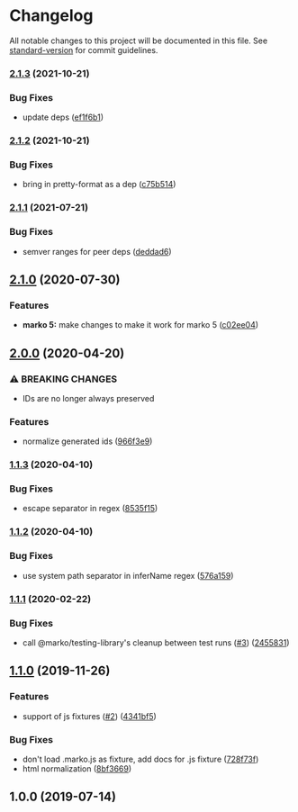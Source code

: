 # Changelog

All notable changes to this project will be documented in this file. See [standard-version](https://github.com/conventional-changelog/standard-version) for commit guidelines.

### [2.1.3](https://github.com/marko-js/fixture-snapshots/compare/v2.1.2...v2.1.3) (2021-10-21)


### Bug Fixes

* update deps ([ef1f6b1](https://github.com/marko-js/fixture-snapshots/commit/ef1f6b11fc387ae0773d70343508826a559a36ef))

### [2.1.2](https://github.com/marko-js/fixture-snapshots/compare/v2.1.1...v2.1.2) (2021-10-21)


### Bug Fixes

* bring in pretty-format as a dep ([c75b514](https://github.com/marko-js/fixture-snapshots/commit/c75b5140dd1743295d445bad4f5c938e352f7dea))

### [2.1.1](https://github.com/marko-js/fixture-snapshots/compare/v2.1.0...v2.1.1) (2021-07-21)


### Bug Fixes

* semver ranges for peer deps ([deddad6](https://github.com/marko-js/fixture-snapshots/commit/deddad6c6c8683d4a009cb4701682c51add70ead))

## [2.1.0](https://github.com/marko-js/fixture-snapshots/compare/v2.0.0...v2.1.0) (2020-07-30)


### Features

* **marko 5:** make changes to make it work for marko 5 ([c02ee04](https://github.com/marko-js/fixture-snapshots/commit/c02ee0405e86f9e8a5a17a8255d9314160740bfb))

## [2.0.0](https://github.com/marko-js/fixture-snapshots/compare/v1.1.3...v2.0.0) (2020-04-20)


### ⚠ BREAKING CHANGES

* IDs are no longer always preserved

### Features

* normalize generated ids ([966f3e9](https://github.com/marko-js/fixture-snapshots/commit/966f3e952437ff962dbf570abbe3391926356d67))

### [1.1.3](https://github.com/marko-js/fixture-snapshots/compare/v1.1.2...v1.1.3) (2020-04-10)


### Bug Fixes

* escape separator in regex ([8535f15](https://github.com/marko-js/fixture-snapshots/commit/8535f152082f1e6e27a7c0fa63833f826cf64d92))

### [1.1.2](https://github.com/marko-js/fixture-snapshots/compare/v1.1.1...v1.1.2) (2020-04-10)


### Bug Fixes

* use system path separator in inferName regex ([576a159](https://github.com/marko-js/fixture-snapshots/commit/576a159c7f98ee142da41c0651a31e041be386af))

### [1.1.1](https://github.com/marko-js/fixture-snapshots/compare/v1.1.0...v1.1.1) (2020-02-22)


### Bug Fixes

* call @marko/testing-library's cleanup between test runs ([#3](https://github.com/marko-js/fixture-snapshots/issues/3)) ([2455831](https://github.com/marko-js/fixture-snapshots/commit/2455831f5f62dcd88025ab8e814ca77333920e01))

## [1.1.0](https://github.com/marko-js/fixture-snapshots/compare/v1.0.0...v1.1.0) (2019-11-26)


### Features

* support of js fixtures ([#2](https://github.com/marko-js/fixture-snapshots/issues/2)) ([4341bf5](https://github.com/marko-js/fixture-snapshots/commit/4341bf5eba07cee80ef1dcf3a1bc33b90c2d3601))


### Bug Fixes

* don't load .marko.js as fixture, add docs for .js fixture ([728f73f](https://github.com/marko-js/fixture-snapshots/commit/728f73f8fa7b2ed4c841550a08909511d8116ec2))
* html normalization ([8bf3669](https://github.com/marko-js/fixture-snapshots/commit/8bf3669c4edc175c9912543f10ddb9113807f395))

## 1.0.0 (2019-07-14)
